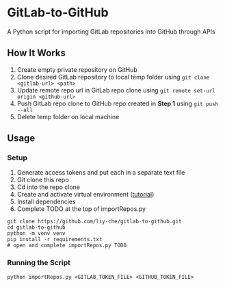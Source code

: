 # GitLab-to-GitHub
A Python script for importing GitLab repositories into GitHub through APIs

## How It Works
1. Create empty private repository on GitHub
2. Clone desired GitLab repository to local temp folder using `git clone <gitlab-url> <path>`
3. Update remote repo url in GitLab repo clone using `git remote set-url origin <github-url>`
4. Push GitLab repo clone to GitHub repo created in **Step 1** using `git push --all`
5. Delete temp folder on local machine

## Usage

### Setup
1. Generate access tokens and put each in a separate text file
2. Git clone this repo
3. Cd into the repo clone
4. Create and activate virtual environment ([tutorial](https://python.land/virtual-environments/virtualenv))
5. Install dependencies
6. Complete TODO at the top of importRepos.py
```
git clone https://github.com/liy-che/gitlab-to-github.git
cd gitlab-to-github
python -m venv venv
pip install -r requirements.txt
# open and complete importRepos.py TODO
```

### Running the Script
```
python importRepos.py <GITLAB_TOKEN_FILE> <GITHUB_TOKEN_FILE>
```
